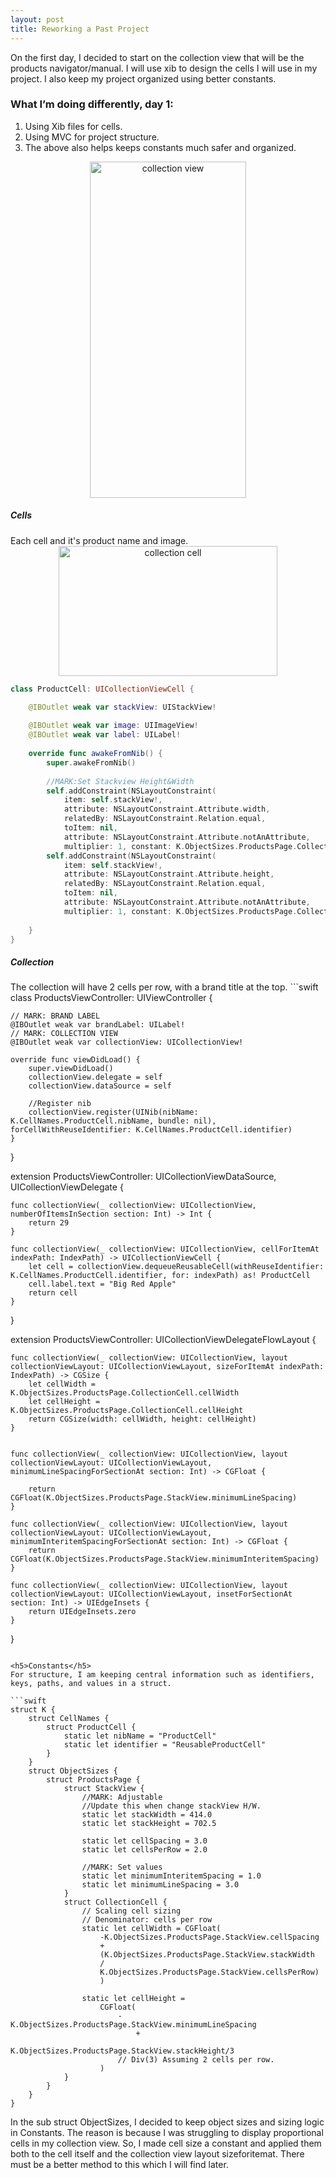 ```yaml
---
layout: post
title: Reworking a Past Project 
---
```


On the first day, I decided to start on the collection view that will be the products navigator/manual. I will use xib to design the cells I will use in my project. I also keep my project organized using better constants.

<h3>What I’m doing differently, day 1:</h3>

<ol>
  <li>Using Xib files for cells.</li>
  <li>Using MVC for project structure.</li>
  <li>The above also helps keeps constants much safer and organized.</li>
</ol> 

<div align="center">
<img src="{{ site.baseurl }}/images/10_5_2020/collection_view.png" alt="collection view" width="250" height="538"/>
</div>

<h5>Cells</h5>
Each cell and it's product name and image. 

<div align="center">
<img src="{{ site.baseurl }}/images/10_5_2020/collection_cell.png" alt="collection cell" width="350" height="208"/>
</div>

```swift
class ProductCell: UICollectionViewCell {

    @IBOutlet weak var stackView: UIStackView!
    
    @IBOutlet weak var image: UIImageView!
    @IBOutlet weak var label: UILabel!
    
    override func awakeFromNib() {
        super.awakeFromNib()
     
        //MARK:Set Stackview Height&Width
        self.addConstraint(NSLayoutConstraint(
            item: self.stackView!,
            attribute: NSLayoutConstraint.Attribute.width,
            relatedBy: NSLayoutConstraint.Relation.equal,
            toItem: nil,
            attribute: NSLayoutConstraint.Attribute.notAnAttribute,
            multiplier: 1, constant: K.ObjectSizes.ProductsPage.CollectionCell.cellWidth))
        self.addConstraint(NSLayoutConstraint(
            item: self.stackView!,
            attribute: NSLayoutConstraint.Attribute.height,
            relatedBy: NSLayoutConstraint.Relation.equal,
            toItem: nil,
            attribute: NSLayoutConstraint.Attribute.notAnAttribute,
            multiplier: 1, constant: K.ObjectSizes.ProductsPage.CollectionCell.cellHeight))
        
    }
}
```

<h5>Collection</h5>
The collection will have 2 cells per row, with a brand title at the top. 
```swift
class ProductsViewController: UIViewController {
    
    // MARK: BRAND LABEL
    @IBOutlet weak var brandLabel: UILabel!
    // MARK: COLLECTION VIEW
    @IBOutlet weak var collectionView: UICollectionView!
    
    override func viewDidLoad() {
        super.viewDidLoad()
        collectionView.delegate = self
        collectionView.dataSource = self
        
        //Register nib
        collectionView.register(UINib(nibName: K.CellNames.ProductCell.nibName, bundle: nil), forCellWithReuseIdentifier: K.CellNames.ProductCell.identifier)
    }
}


extension ProductsViewController: UICollectionViewDataSource, UICollectionViewDelegate {

    func collectionView(_ collectionView: UICollectionView, numberOfItemsInSection section: Int) -> Int {
        return 29
    }

    func collectionView(_ collectionView: UICollectionView, cellForItemAt indexPath: IndexPath) -> UICollectionViewCell {
        let cell = collectionView.dequeueReusableCell(withReuseIdentifier: K.CellNames.ProductCell.identifier, for: indexPath) as! ProductCell
        cell.label.text = "Big Red Apple"
        return cell
    }
}

extension ProductsViewController: UICollectionViewDelegateFlowLayout {

    func collectionView(_ collectionView: UICollectionView, layout collectionViewLayout: UICollectionViewLayout, sizeForItemAt indexPath: IndexPath) -> CGSize {
        let cellWidth = K.ObjectSizes.ProductsPage.CollectionCell.cellWidth
        let cellHeight = K.ObjectSizes.ProductsPage.CollectionCell.cellHeight
        return CGSize(width: cellWidth, height: cellHeight)
    }
    
    
    func collectionView(_ collectionView: UICollectionView, layout collectionViewLayout: UICollectionViewLayout, minimumLineSpacingForSectionAt section: Int) -> CGFloat {
        
        return CGFloat(K.ObjectSizes.ProductsPage.StackView.minimumLineSpacing)
    }
    
    func collectionView(_ collectionView: UICollectionView, layout collectionViewLayout: UICollectionViewLayout, minimumInteritemSpacingForSectionAt section: Int) -> CGFloat {
        return CGFloat(K.ObjectSizes.ProductsPage.StackView.minimumInteritemSpacing)
    }
    
    func collectionView(_ collectionView: UICollectionView, layout collectionViewLayout: UICollectionViewLayout, insetForSectionAt section: Int) -> UIEdgeInsets {
        return UIEdgeInsets.zero
    }
    
}
```

<h5>Constants</h5>
For structure, I am keeping central information such as identifiers, keys, paths, and values in a struct.

```swift
struct K {
    struct CellNames {
        struct ProductCell {
            static let nibName = "ProductCell"
            static let identifier = "ReusableProductCell"
        }
    }
    struct ObjectSizes {
        struct ProductsPage {
            struct StackView {
                //MARK: Adjustable
                //Update this when change stackView H/W.
                static let stackWidth = 414.0
                static let stackHeight = 702.5
                
                static let cellSpacing = 3.0
                static let cellsPerRow = 2.0
                
                //MARK: Set values
                static let minimumInteritemSpacing = 1.0
                static let minimumLineSpacing = 3.0
            }
            struct CollectionCell {
                // Scaling cell sizing
                // Denominator: cells per row
                static let cellWidth = CGFloat(
                    -K.ObjectSizes.ProductsPage.StackView.cellSpacing
                    +
                    (K.ObjectSizes.ProductsPage.StackView.stackWidth
                    /
                    K.ObjectSizes.ProductsPage.StackView.cellsPerRow)
                    )

                static let cellHeight =
                    CGFloat(
                        -K.ObjectSizes.ProductsPage.StackView.minimumLineSpacing
                            +
                        K.ObjectSizes.ProductsPage.StackView.stackHeight/3
                        // Div(3) Assuming 2 cells per row.
                    )
            }
        }
    }
}
```
In the sub struct ObjectSizes, I decided to keep object sizes and sizing logic in Constants. The reason is because I was struggling to display proportional cells in my collection view. So, I made cell size a constant and applied them both to the cell itself and the collection view layout sizeforitemat.
There must be a better method to this which I will find later. 





